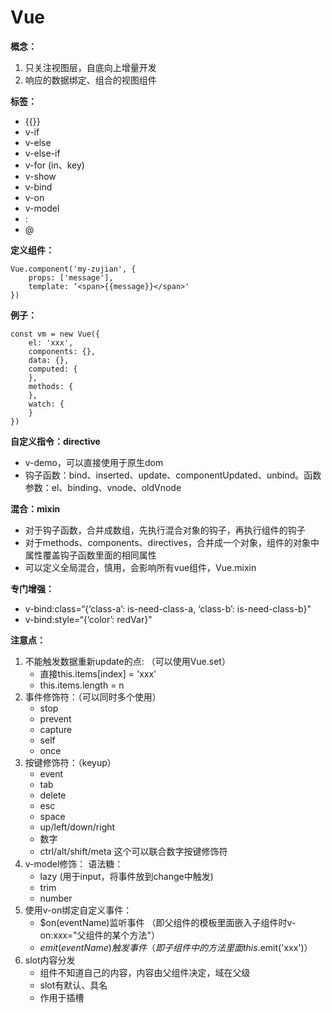 # Vue

**概念：**
> 
1.  只关注视图层，自底向上增量开发
2.  响应的数据绑定、组合的视图组件

**标签：**
> 
* \{\{\}\}
* v-if
* v-else
* v-else-if
* v-for (in、key)
* v-show
* v-bind
* v-on
* v-model
* :
* @

**定义组件：**
>   
    Vue.component('my-zujian', {
        props: ['message'],
        template: ‘<span>{{message}}</span>'
    })


**例子：**
> 
    const vm = new Vue({
        el: 'xxx',
        components: {},
        data: {},
        computed: {
        },
        methods: {
        },
        watch: {
        }
    })


**自定义指令：directive**
> 
* v-demo，可以直接使用于原生dom
* 钩子函数：bind、inserted、update、componentUpdated、unbind。函数参数：el、binding、vnode、oldVnode

**混合：mixin**
> 
* 对于钩子函数，合并成数组，先执行混合对象的钩子，再执行组件的钩子
* 对于methods、components、directives，合并成一个对象，组件的对象中属性覆盖钩子函数里面的相同属性
* 可以定义全局混合，慎用，会影响所有vue组件，Vue.mixin

**专门增强：**
> 
* v-bind:class=“{‘class-a’: is-need-class-a, ‘class-b’: is-need-class-b}"
* v-bind:style=“{‘color’: redVar}"

**注意点：**
> 
1. 不能触发数据重新update的点: （可以使用Vue.set）
    * 直接this.items[index] = 'xxx'
    * this.items.length = n
2. 事件修饰符：（可以同时多个使用）
    * stop
    * prevent
    * capture
    * self
    * once
3. 按键修饰符：（keyup）
    * event
    * tab
    * delete
    * esc
    * space
    * up/left/down/right
    * 数字
    * ctrl/alt/shift/meta 这个可以联合数字按键修饰符
4. v-model修饰：
    语法糖：<xxx v-bind:value="var" v-on:input="var=arguments[0]"></xxx>
    * lazy (用于input，将事件放到change中触发)
    * trim
    * number
5. 使用v-on绑定自定义事件：
    * $on(eventName)监听事件 （即父组件的模板里面嵌入子组件时v-on:xxx="父组件的某个方法"）
    * $emit(eventName)触发事件（即子组件中的方法里面this.$emit('xxx')）
6. slot内容分发
    * 组件不知道自己的内容，内容由父组件决定，域在父级
    * slot有默认、具名
    * 作用于插槽 <template scope="props.子组件属性">
7. 可复用组件api：
    * props：允许外部环境传递数据进组件
    * events：允许组件触发外部环境（父组件或者挂载组件）方法
    * slots：允许外部环境组织内容进组件中
8. 子组件索引：ref
9. 组件包含大量静态内容时候可以考虑加v-once将渲染结果缓存起来   
10. 动态组件 &lt;component :is=“xxx” keep-alive&gt;&lt;component&gt;
     